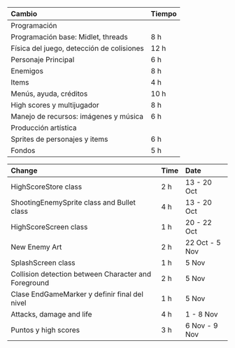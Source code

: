 | **Cambio** | **Tiempo** |
|:-----------|:-----------|
| Programación |
| Programación base: Midlet, threads | 8 h        |
| Física del juego, detección de colisiones | 12 h       |
| Personaje Principal | 6 h        |
| Enemigos   | 8 h        |
| Items      | 4 h        |
| Menús, ayuda, créditos | 10 h       |
| High scores y multijugador | 8 h        |
| Manejo de recursos: imágenes y música | 6 h        |
| Producción artística |
| Sprites de personajes y items | 6 h        |
| Fondos     | 5 h        |

| **Change** | **Time** | **Date** |
|:-----------|:---------|:---------|
| HighScoreStore class | 2 h      | 13 - 20 Oct |
| ShootingEnemySprite class and Bullet class | 4 h      | 13 - 20 Oct |
| HighScoreScreen class | 1 h      | 20 - 22 Oct |
| New Enemy Art | 2 h      | 22 Oct - 5 Nov |
| SplashScreen class | 1 h      | 5 Nov    |
| Collision detection between Character and Foreground | 2 h      | 5 Nov    |
| Clase EndGameMarker y definir final del nivel | 1 h      | 5 Nov    |
| Attacks, damage and life | 4 h      | 1 - 8 Nov |
| Puntos y high scores | 3 h      | 6 Nov - 9 Nov |
